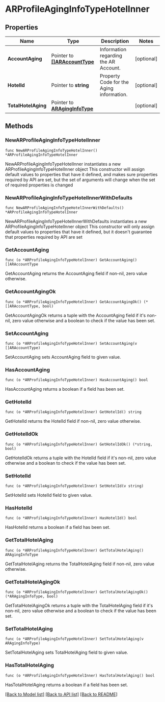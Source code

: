 # ARProfileAgingInfoTypeHotelInner

## Properties

Name | Type | Description | Notes
------------ | ------------- | ------------- | -------------
**AccountAging** | Pointer to [**[]ARAccountType**](ARAccountType.md) | Information regarding the AR Account. | [optional] 
**HotelId** | Pointer to **string** | Property Code for the Aging information. | [optional] 
**TotalHotelAging** | Pointer to [**ARAgingInfoType**](ARAgingInfoType.md) |  | [optional] 

## Methods

### NewARProfileAgingInfoTypeHotelInner

`func NewARProfileAgingInfoTypeHotelInner() *ARProfileAgingInfoTypeHotelInner`

NewARProfileAgingInfoTypeHotelInner instantiates a new ARProfileAgingInfoTypeHotelInner object
This constructor will assign default values to properties that have it defined,
and makes sure properties required by API are set, but the set of arguments
will change when the set of required properties is changed

### NewARProfileAgingInfoTypeHotelInnerWithDefaults

`func NewARProfileAgingInfoTypeHotelInnerWithDefaults() *ARProfileAgingInfoTypeHotelInner`

NewARProfileAgingInfoTypeHotelInnerWithDefaults instantiates a new ARProfileAgingInfoTypeHotelInner object
This constructor will only assign default values to properties that have it defined,
but it doesn't guarantee that properties required by API are set

### GetAccountAging

`func (o *ARProfileAgingInfoTypeHotelInner) GetAccountAging() []ARAccountType`

GetAccountAging returns the AccountAging field if non-nil, zero value otherwise.

### GetAccountAgingOk

`func (o *ARProfileAgingInfoTypeHotelInner) GetAccountAgingOk() (*[]ARAccountType, bool)`

GetAccountAgingOk returns a tuple with the AccountAging field if it's non-nil, zero value otherwise
and a boolean to check if the value has been set.

### SetAccountAging

`func (o *ARProfileAgingInfoTypeHotelInner) SetAccountAging(v []ARAccountType)`

SetAccountAging sets AccountAging field to given value.

### HasAccountAging

`func (o *ARProfileAgingInfoTypeHotelInner) HasAccountAging() bool`

HasAccountAging returns a boolean if a field has been set.

### GetHotelId

`func (o *ARProfileAgingInfoTypeHotelInner) GetHotelId() string`

GetHotelId returns the HotelId field if non-nil, zero value otherwise.

### GetHotelIdOk

`func (o *ARProfileAgingInfoTypeHotelInner) GetHotelIdOk() (*string, bool)`

GetHotelIdOk returns a tuple with the HotelId field if it's non-nil, zero value otherwise
and a boolean to check if the value has been set.

### SetHotelId

`func (o *ARProfileAgingInfoTypeHotelInner) SetHotelId(v string)`

SetHotelId sets HotelId field to given value.

### HasHotelId

`func (o *ARProfileAgingInfoTypeHotelInner) HasHotelId() bool`

HasHotelId returns a boolean if a field has been set.

### GetTotalHotelAging

`func (o *ARProfileAgingInfoTypeHotelInner) GetTotalHotelAging() ARAgingInfoType`

GetTotalHotelAging returns the TotalHotelAging field if non-nil, zero value otherwise.

### GetTotalHotelAgingOk

`func (o *ARProfileAgingInfoTypeHotelInner) GetTotalHotelAgingOk() (*ARAgingInfoType, bool)`

GetTotalHotelAgingOk returns a tuple with the TotalHotelAging field if it's non-nil, zero value otherwise
and a boolean to check if the value has been set.

### SetTotalHotelAging

`func (o *ARProfileAgingInfoTypeHotelInner) SetTotalHotelAging(v ARAgingInfoType)`

SetTotalHotelAging sets TotalHotelAging field to given value.

### HasTotalHotelAging

`func (o *ARProfileAgingInfoTypeHotelInner) HasTotalHotelAging() bool`

HasTotalHotelAging returns a boolean if a field has been set.


[[Back to Model list]](../README.md#documentation-for-models) [[Back to API list]](../README.md#documentation-for-api-endpoints) [[Back to README]](../README.md)


